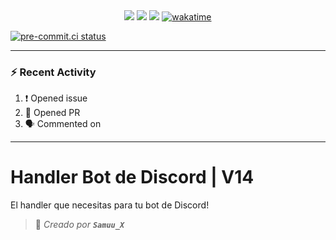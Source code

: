 <div align="center">
 <a href="https://discord.gg/MBPsvcphGf" target="_blank"><img src="https://img.shields.io/maintenance/yes/2023?style=for-the-badge&label=MANTENIDO" /></a>
 <a href="https://www.postgresql.org" target="_blank"><img src="https://img.shields.io/badge/MongoDB-%234ea94b.svg?style=for-the-badge&logo=mongodb&logoColor=white"/></a>
 <a href="https://www.nodejs.org" target="_blank"><img src="https://img.shields.io/badge/node.js-6DA55F?style=for-the-badge&logo=node.js&logoColor=white"/></a>
 <a href="https://wakatime.com/badge/user/c626ef58-ee81-4ae9-b381-aef804765fb6/project/1a9bb939-bff2-45a0-8ece-e4bcddfae5ba"><img src="https://wakatime.com/badge/user/c626ef58-ee81-4ae9-b381-aef804765fb6/project/1a9bb939-bff2-45a0-8ece-e4bcddfae5ba.svg" alt="wakatime"></a>
</div>

[![pre-commit.ci status](https://results.pre-commit.ci/badge/github/SamuuX/handler-v14/master.svg)](https://results.pre-commit.ci/latest/github/SamuuX/handler-v14/master)

---

### :zap: Recent Activity

<!--START_SECTION:activity-->
1. ❗️ Opened issue
2. 💪 Opened PR
3. 🗣 Commented on
<!--END_SECTION:activity-->

---

# Handler Bot de Discord | V14

El handler que necesitas para tu bot de Discord!
> 👤 *Creado por **`Samuu_X`***
